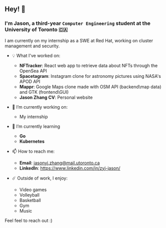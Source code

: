 ## Hey! 👋

### I'm Jason, a third-year `Computer Engineering` student at the University of Toronto 🇨🇦

I am currently on my internship as a SWE at Red Hat, working on cluster management and security.

- 💡 What I've worked on:
  - **NFTracker**: React web app to retrieve data about NFTs through the OpenSea API 
  - **Spacetagram**: Instagram clone for astronomy pictures using NASA's APOD API
  - **Mappr**: Google Maps clone made with OSM API (backend\map data) and GTK (frontend\GUI)
  - **Jason Zhang CV**: Personal website

- 🔭 I’m currently working on:
  - My internship

- 🌱 I’m currently learning 
  - **Go**
  - **Kubernetes**

- 📫 How to reach me:
  - **Email**: jasonyj.zhang@mail.utoronto.ca
  - **LinkedIn**: https://www.linkedin.com/in/zyj-jason/
  
- ☄️ Outside of work, I enjoy:
  - Video games
  - Volleyball
  - Basketball
  - Gym
  - Music

Feel feel to reach out :)
